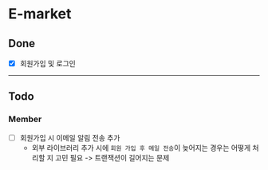 # E-market

## Done

- [x] 회원가입 및 로그인

---

## Todo

### Member
- [ ] 회원가입 시 이메일 알림 전송 추가
    - 외부 라이브러리 추가 시에 `회원 가입 후 메일 전송`이 늦어지는 경우는 어떻게 처리할 지 고민 필요 -> 트랜잭션이 길어지는 문제
